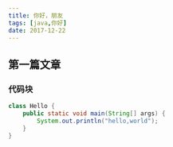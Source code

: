 ```yaml
---
title: 你好，朋友
tags: [java,你好]
date: 2017-12-22
---
```

## 第一篇文章
### 代码块
``` java
class Hello {
	public static void main(String[] args) {
		System.out.println("hello,world");
    }
}
```
